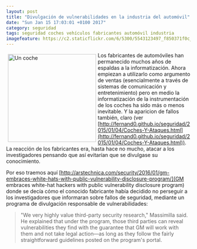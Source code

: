 ```yaml
---
layout: post
title: "Divulgación de vulnerabilidades en la industria del automóvil"
date: "Sun Jan 15 17:03:01 +0100 2017"
category: seguridad
tags: seguridad coches vehículos fabricantes automóvil industria
imagefeature: https://c2.staticflickr.com/6/5300/5543123497_f850371f0c_m.jpg
---
```





<a href="https://www.flickr.com/photos/fernand0/31464025474" title="Un coche"><img src="https://c1.staticflickr.com/1/290/31464025474_ba3d90b4e7_m.jpg" width="240"  alt="Un coche" style="float:left; margin:5px"></a>
Los fabricantes de automóviles han permanecido muchos años de espaldas a la informatización. Ahora empiezan a utilizarlo como argumento de ventas (esencialmente a través de sistemas de comunicación y entretenimiento) pero en medio la informatización de la instrumentación de los coches ha sido más o menos inevitable. Y la aparicion de fallos también, claro (ver [http://fernand0.github.io/seguridad/2015/01/04/Coches-Y-Ataques.html](http://fernand0.github.io/seguridad/2015/01/04/Coches-Y-Ataques.html)).
La reacción de los fabricantes era, hasta hace no mucho, atacar a los investigadores pensando que así evitarían que se divulgase su conocimiento.

Por eso traemos aquí [http://arstechnica.com/security/2016/01/gm-embraces-white-hats-with-public-vulnerability-disclosure-program/](GM embraces white-hat hackers with public vulnerability disclosure program) donde se decía cómo el conocido fabricante había decidido no perseguir a los investigadores que informaran sobre fallos de seguridad, mediante un programa de divulgación responsable de vulnerabilidades:

> "We very highly value third-party security research," Massimilla said. He explained that under the program, those third parties can reveal vulnerabilities they find with the guarantee that GM will work with them and not take legal action—as long as they follow the fairly straightforward guidelines posted on the program's portal.
